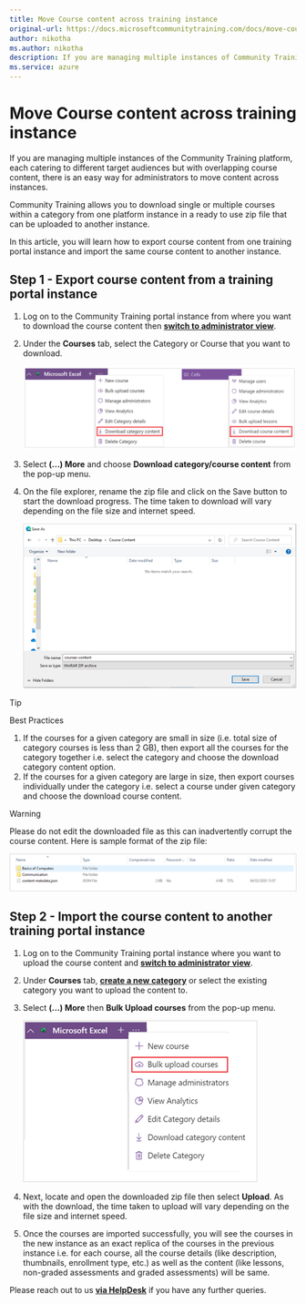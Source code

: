 ```yaml
---
title: Move Course content across training instance
original-url: https://docs.microsoftcommunitytraining.com/docs/move-course-content-across-training-instance
author: nikotha
ms.author: nikotha
description: If you are managing multiple instances of Community Training platform each catering to different target audiences but with overlapping course content -  there is an easy way for administrator to move content across instances* in a few simple clicks*.
ms.service: azure
---
```


# Move Course content across training instance

If you are managing multiple instances of the Community Training platform, each catering to different target audiences but with overlapping course content, there is an easy way for administrators to move content across instances.

Community Training allows you to download single or multiple courses within a category from one platform instance in a ready to use zip file that can be uploaded to another instance.

In this article, you will learn how to export course content from one training portal instance and import the same course content to another instance.

## Step 1 - Export course content from a training portal instance

1. Log on to the Community Training portal instance from where you want to download the course content then [**switch to administrator view**](../../../get-started/step-by-step-configuration-guide.md#step-2--switch-to-administrator-view-of-the-portal).

1. Under the **Courses** tab, select the Category or Course that you want to download.

    ![Under courses tab](../../../media/image%28219%29.png)

1. Select **(...) More** and choose **Download category/course content** from the pop-up menu.

1. On the file explorer, rename the zip file and click on the Save button to start the download progress. The time taken to download will vary depending on the file size and internet speed.

    ![Save](../../../media/image%28220%29.png)

> [!TIP]  
> Best Practices
>
> 1. If the courses for a given category are small in size (i.e. total size of category courses is less than 2 GB), then export all the courses for the category together i.e. select the category and choose the download category content option.
> 1. If the courses for a given category are large in size, then export courses individually under the category i.e. select a course under given category and choose the download course content.

> [!WARNING]  
> Please do not edit the downloaded file as this can inadvertently corrupt the course content. Here is sample format of the zip file:
>
> ![Sample zip](../../../media/image%28221%29.png)

## Step 2 - Import the course content to another training portal instance

1. Log on to the Community Training portal instance where you want to upload the course content and [**switch to administrator view**](../../../get-started/step-by-step-configuration-guide.md#step-2--switch-to-administrator-view-of-the-portal).

1. Under **Courses** tab, [**create a new category**](../../create-content/create-course-category/create-a-category.md) or select the existing category you want to upload the content to.

1. Select **(...) More** then **Bulk Upload courses** from the pop-up menu.

    ![Bulk Upload courses](../../../media/image%28222%29.png)

1. Next, locate and open the downloaded zip file then select **Upload**.  As with the download, the time taken to upload will vary depending on the file size and internet speed.

1. Once the courses are imported successfully, you will see the courses in the new instance as an exact replica of the courses in the previous instance i.e. for each course, all the course details (like description, thumbnails, enrollment type, etc.) as well as the content (like lessons, non-graded assessments and graded assessments) will be same.


Please reach out to us [**via HelpDesk**](https://aka.ms/cthelpdesk) if you have any further queries.